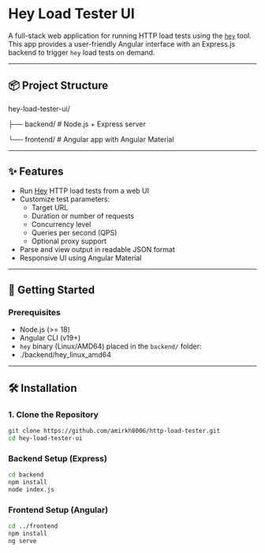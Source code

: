 # Hey Load Tester UI

A full-stack web application for running HTTP load tests using the [`hey`](https://github.com/rakyll/hey) tool. This app provides a user-friendly Angular interface with an Express.js backend to trigger `hey` load tests on demand.

---

## 📦 Project Structure

hey-load-tester-ui/

├── backend/ # Node.js + Express server

└── frontend/ # Angular app with Angular Material


---

## ✨ Features

- Run [Hey](https://github.com/rakyll/hey) HTTP load tests from a web UI
- Customize test parameters:
  - Target URL
  - Duration or number of requests
  - Concurrency level
  - Queries per second (QPS)
  - Optional proxy support
- Parse and view output in readable JSON format
- Responsive UI using Angular Material

---

## 🚀 Getting Started

### Prerequisites

- Node.js (>= 18)
- Angular CLI (v19+)
- `hey` binary (Linux/AMD64) placed in the `backend/` folder:
- ./backend/hey_linux_amd64


---

## 🛠 Installation

### 1. Clone the Repository

```bash
git clone https://github.com/amirkh8006/http-load-tester.git
cd hey-load-tester-ui
```

###  Backend Setup (Express)
```bash
cd backend
npm install
node index.js
```

###  Frontend Setup (Angular)
```bash
cd ../frontend
npm install
ng serve
```

